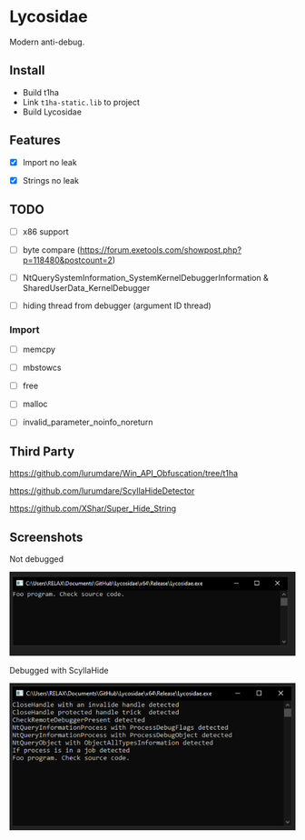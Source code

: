 # Lycosidae

Modern anti-debug.

## Install
- Build t1ha
- Link `t1ha-static.lib` to project
- Build Lycosidae

## Features

- [x] Import no leak

- [x] Strings no leak

## TODO

- [ ] x86 support

- [ ] byte compare (https://forum.exetools.com/showpost.php?p=118480&postcount=2)

- [ ] NtQuerySystemInformation_SystemKernelDebuggerInformation & SharedUserData_KernelDebugger

- [ ] hiding thread from debugger (argument ID thread)

### Import

- [ ] memcpy

- [ ] mbstowcs

- [ ] free

- [ ] malloc

- [ ] invalid_parameter_noinfo_noreturn

## Third Party

https://github.com/lurumdare/Win_API_Obfuscation/tree/t1ha

https://github.com/lurumdare/ScyllaHideDetector

https://github.com/XShar/Super_Hide_String

## Screenshots

Not debugged

![not_debugged.png](img/not_debugged.png)

Debugged with ScyllaHide

![debugged_scyllahide.png](img/debugged_scyllahide.png)
